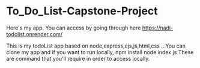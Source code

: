 # To_Do_List-Capstone-Project
Here's my app. You can access by going through here https://nadi-todolist.onrender.com/

This is my todoList app based on node,express,ejs,js,html,css ...You can clone my app and if you want to run locally, 
npm install 
node index.js
These are command that you'll require in order to access locally.

